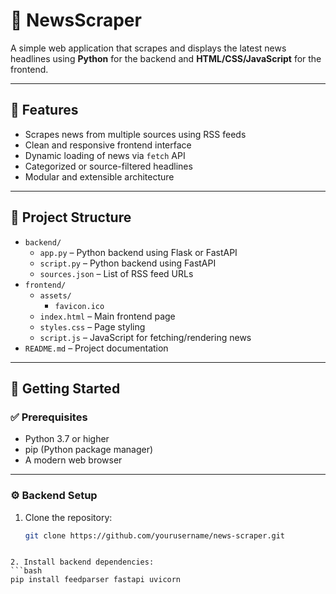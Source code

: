 # 📰 NewsScraper

A simple web application that scrapes and displays the latest news headlines using **Python** for the backend and **HTML/CSS/JavaScript** for the frontend.

---

## 📌 Features

- Scrapes news from multiple sources using RSS feeds
- Clean and responsive frontend interface
- Dynamic loading of news via `fetch` API
- Categorized or source-filtered headlines
- Modular and extensible architecture

---

## 📁 Project Structure

- `backend/`
  - `app.py` – Python backend using Flask or FastAPI
  - `script.py` – Python backend using FastAPI
  - `sources.json` – List of RSS feed URLs
- `frontend/`
  - `assets/`
    - `favicon.ico`
  - `index.html` – Main frontend page
  - `styles.css` – Page styling
  - `script.js` – JavaScript for fetching/rendering news
- `README.md` – Project documentation

---

## 🚀 Getting Started

### ✅ Prerequisites

- Python 3.7 or higher
- pip (Python package manager)
- A modern web browser

---

### ⚙️ Backend Setup

1. Clone the repository:
   ```bash
   git clone https://github.com/yourusername/news-scraper.git

  ```

2. Install backend dependencies:
  ```bash
  pip install feedparser fastapi uvicorn
  ```